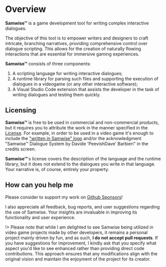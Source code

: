 # Overview

**Samwise™** is a game development tool for writing complex interactive dialogues.

The objective of this tool is to empower writers and designers to craft intricate, branching narratives, providing comprehensive control over dialogue scripting. This allows for the creation of naturally flowing interactions that are essential for immersive gaming experiences.

**Samwise™** consists of three components:
1. A scripting language for writing interactive dialogues;
2. A runtime library for parsing such files and supporting the execution of dialogues in a videogame (or any other interactive software);
3. A Visual Studio Code extension that assists the developer in the task of writing dialogues and testing them quickly.

## Licensing

**Samwise™** is free to be used in commercial and non-commercial products, but it requires you to attribute the work in the manner specified in the [License](LICENSE.md). For example, in order to be used in a video game it's enough to include the ["written in Samwise" logo](logo/samwise-both-large.png) and/or the acknowledgment "Samwise™ Dialogue System by Davide 'PeevishDave' Barbieri" in the credits screen.

**Samwise™**'s license covers the description of the language and the runtime library, but it does not extend to the dialogues you write in that language. Your narrative is, of course, entirely your property.

## How can you help me

Please consider to support my work on [Github Sponsors](https://github.com/sponsors/davidebarbieri)!

I also appreciate all feedback, bug reports, and user suggestions regarding the use of Samwise. Your insights are invaluable in improving its functionality and user experience. 

!> Please note that while I am delighted to see Samwise being utilized in video game projects made by other developers, it remains a personal project mainly driven by fun, and as such, **I do not accept pull requests**. If you have suggestions for improvement, I kindly ask that you specify what aspect you'd like to see enhanced rather than providing direct code contributions. This approach ensures that any modifications align with the original vision and maintain the enjoyment of the project for its creator.